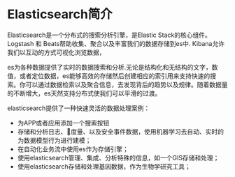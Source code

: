 # Elasticsearch简介


Elasticsearch是一个分布式的搜索分析引擎，是Elastic Stack的核心组件。Logstash 和 Beats帮助收集、聚合以及丰富我们的数据存储到es中. Kibana允许我们以互动的方式可视化浏览数据，

es为各种数据提供了实时的数据搜索和分析.无论是结构化和无结构的文字，数值，或者定位数据，es能够高效的存储然后创建相应的索引用来支持快速的搜索。你可以通过数据检索以及聚合信息，去发现背后的趋势以及规律。随着数据量的不断增大，es天然支持分布式使我们可以平滑的过渡。

elasticsearch提供了一种快速灵活的数据处理案例：

* 为APP或者应用添加一个搜索按钮
* 存储和分析日志、度量、以及安全事件数据，使用机器学习去自动、实时的为数据模型行为进行建模；
* 在自动化业务流中使用es作为存储引擎；
* 使用elasticsearch管理、集成、分析特殊的信息，如一个GIS存储和处理；
* 使用elasticsearch存储和处理基因数据，作为生物学研究工具；

